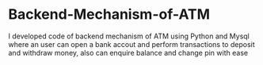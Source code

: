 # Backend-Mechanism-of-ATM
I developed code of backend mechanism of ATM using Python and Mysql where an user can open a bank accout and perform transactions to deposit and withdraw money, also can enquire balance and change pin with ease

